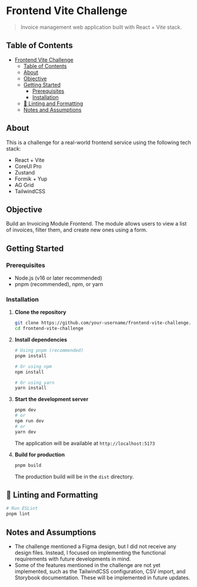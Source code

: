 # Frontend Vite Challenge

> Invoice management web application built with React + Vite stack.

## Table of Contents

- [Frontend Vite Challenge](#frontend-vite-challenge)
  - [Table of Contents](#table-of-contents)
  - [About](#about)
  - [Objective](#objective)
  - [Getting Started](#getting-started)
    - [Prerequisites](#prerequisites)
    - [Installation](#installation)
  - [🧹 Linting and Formatting](#-linting-and-formatting)
  - [Notes and Assumptions](#notes-and-assumptions)

## About

This is a challenge for a real-world frontend service using the following tech stack:

- React + Vite
- CoreUI Pro
- Zustand
- Formik + Yup
- AG Grid
- TailwindCSS

## Objective

Build an Invoicing Module Frontend. The module allows users to view a list of invoices, filter them, and create new ones using a form.

## Getting Started

### Prerequisites

- Node.js (v16 or later recommended)
- pnpm (recommended), npm, or yarn

### Installation

1. **Clone the repository**

   ```bash
   git clone https://github.com/your-username/frontend-vite-challenge.git
   cd frontend-vite-challenge
   ```

2. **Install dependencies**

   ```bash
   # Using pnpm (recommended)
   pnpm install

   # Or using npm
   npm install

   # Or using yarn
   yarn install
   ```

3. **Start the development server**

   ```bash
   pnpm dev
   # or
   npm run dev
   # or
   yarn dev
   ```

   The application will be available at `http://localhost:5173`

4. **Build for production**
   ```bash
   pnpm build
   ```
   The production build will be in the `dist` directory.

## 🧹 Linting and Formatting

```bash
# Run ESLint
pnpm lint
```

## Notes and Assumptions

- The challenge mentioned a Figma design, but I did not receive any design files. Instead, I focused on implementing the functional requirements with future developments in mind.
- Some of the features mentioned in the challenge are not yet implemented, such as the TailwindCSS configuration, CSV import, and Storybook documentation. These will be implemented in future updates.
